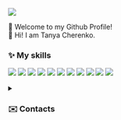 
<div align="left">
 <img src="https://readme-typing-svg.herokuapp.com?font=Roboto&weight=500&size=30&duration=5001&pause=1000&color=F7EE93&vCenter=true&multiline=true&width=437&height=53&lines=Frontend+Developer" />
</div>

 👋 Welcome to my Github Profile! <br>
 🌿 Hi! I am Tanya Cherenko. <br>

### ✨ My skills

[![](https://skillicons.dev/icons?i=js)](https://developer.mozilla.org/en-US/docs/Web/JavaScript)
[![](https://skillicons.dev/icons?i=typescript)](https://www.typescriptlang.org/)
[![](https://skillicons.dev/icons?i=html)](https://www.w3.org/html/)
[![](https://skillicons.dev/icons?i=css)](https://www.w3schools.com/css/)
[![](https://skillicons.dev/icons?i=bootstrap)](https://getbootstrap.com/)
[![](https://skillicons.dev/icons?i=sass)](https://sass-lang.com/)
[![](https://skillicons.dev/icons?i=nodejs)](https://nodejs.org/en/)
[![](https://skillicons.dev/icons?i=discord)](https://discord.com/)
[![](https://skillicons.dev/icons?i=figma)](https://www.figma.com/)
[![](https://skillicons.dev/icons?i=git)](https://git-scm.com/doc)
[![](https://skillicons.dev/icons?i=react)](https://react.dev/learn)

<details>
  <summary>
    
### ✉️ Contacts 
   </summary>
 
- **Gmail:** tanja.cherenko@gmail.com
- [**LinkedIn**](https://www.linkedin.com/in/tatyana-cherenko-00b604217/)


